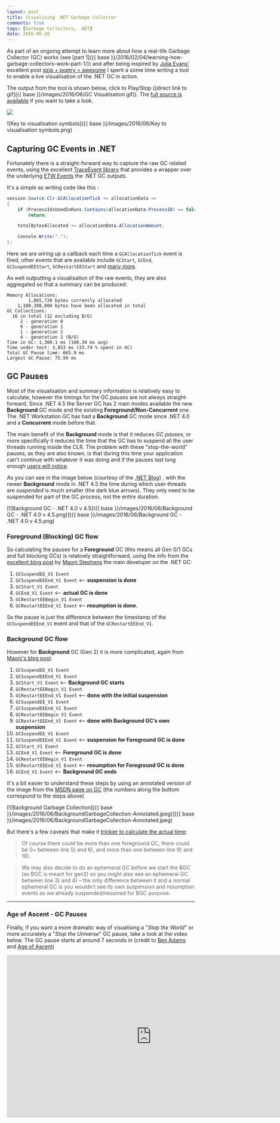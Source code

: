 ```yaml
---
layout: post
title: Visualising .NET Garbage Collector
comments: true
tags: [Garbage Collectors, .NET]
date: 2016-06-20
---
```


As part of an ongoing attempt to learn more about how a real-life Garbage Collector (GC) works (see [part 1]({{ base }}/2016/02/04/learning-how-garbage-collectors-work-part-1/)) and after being inspired by [Julia Evans'](https://twitter.com/b0rk) excellent post [gzip + poetry = awesome](http://jvns.ca/blog/2013/10/24/day-16-gzip-plus-poetry-equals-awesome/) I spent a some time writing a tool to enable a live visualisation of the .NET GC in action. 

The output from the tool is shown below, click to Play/Stop ([direct link to gif]({{ base }}/images/2016/06/GC Visualisation.gif)). The [full source is available](https://github.com/mattwarren/GCVisualisation) if you want to take a look. 

<img class="gifplayer" data-label="Play" gifId="GC-Visualisation" src="{{ base }}/images/2016/06/GC Visualisation.png">

![Key to visualisation symbols]({{ base }}/images/2016/06/Key to visualisation symbols.png)


## Capturing GC Events in .NET

Fortunately there is a straight-forward way to capture the raw GC related events, using the excellent [TraceEvent library](https://blogs.msdn.microsoft.com/vancem/2013/08/15/traceevent-etw-library-published-as-a-nuget-package/) that provides a wrapper over the underlying [ETW Events](https://msdn.microsoft.com/en-us/library/ff356162(v=vs.110).aspx) the .NET GC outputs.

It's a simple as writing code like this :


``` csharp
session.Source.Clr.GCAllocationTick += allocationData =>
{
    if (ProcessIdsUsedInRuns.Contains(allocationData.ProcessID) == false)
        return;

    totalBytesAllocated += allocationData.AllocationAmount;

    Console.Write(".");
};
```

Here we are wiring up a callback each time a `GCAllocationTick` event is fired, other events that are available include `GCStart`, `GCEnd`, `GCSuspendEEStart`, `GCRestartEEStart` and [many more](https://msdn.microsoft.com/en-us/library/ff356162(v=vs.110).aspx).

As well outputting a visualisation of the raw events, they are also aggregated so that a summary can be produced:

```
Memory Allocations:
        1,065,720 bytes currently allocated
    1,180,308,804 bytes have been allocated in total
GC Collections:
  16 in total (12 excluding B/G)
     2 - generation 0
     9 - generation 1
     1 - generation 2
     4 - generation 2 (B/G)
Time in GC: 1,300.1 ms (108.34 ms avg)
Time under test: 3,853 ms (33.74 % spent in GC)
Total GC Pause time: 665.9 ms
Largest GC Pause: 75.99 ms
``` 

## GC Pauses

Most of the visualisation and summary information is relatively easy to calculate, however the timings for the GC *pauses* are not always straight-forward. Since .NET 4.5 the Server GC has 2 main modes available the new **Background** GC mode and the existing **Foreground/Non-Concurrent** one. The .NET Workstation GC has had a **Background** GC mode since .NET 4.0 and a **Concurrent** mode before that.

The main benefit of the **Background** mode is that it reduces *GC pauses*, or more specifically it reduces the time that the GC has to suspend all the user threads running inside the CLR. The problem with these "stop-the-world" pauses, as they are also known, is that during this time your application can't continue with whatever it was doing and if the pauses last long enough [users will notice](http://blog.marcgravell.com/2011/10/assault-by-gc.html).

As you can see in the image below (courtesy of the [.NET Blog](https://blogs.msdn.microsoft.com/dotnet/2012/07/20/the-net-framework-4-5-includes-new-garbage-collector-enhancements-for-client-and-server-apps/)) , with the newer **Background** mode in .NET 4.5 the time during which user-threads are *suspended* is much smaller (the dark blue arrows). They only need to be suspended for part of the GC process, not the entire duration.

[![Background GC - .NET 4.0 v 4.5]({{ base }}/images/2016/06/Background GC - .NET 4.0 v 4.5.png)]({{ base }}/images/2016/06/Background GC - .NET 4.0 v 4.5.png)

### Foreground (Blocking) GC flow

So calculating the pauses for a **Foreground** GC (this means all Gen 0/1 GCs and full blocking GCs) is relatively straightforward, using the info from the [excellent blog post](https://blogs.msdn.microsoft.com/maoni/2014/12/25/gc-etw-events-3/) by [Maoni Stephens](https://github.com/Maoni0/) the main developer on the .NET GC:

1. `GCSuspendEE_V1 Event` 
2. `GCSuspendEEEnd_V1 Event` <– **suspension is done**
3. `GCStart_V1 Event` 
4. `GCEnd_V1 Event` <– **actual GC is done**
5. `GCRestartEEBegin_V1 Event` 
6. `GCRestartEEEnd_V1 Event` <– **resumption is done.**

So the pause is just the difference between the timestamp of the `GCSuspendEEEnd_V1` event and that of the `GCRestartEEEnd_V1`.

### Background GC flow

However for **Background** GC (Gen 2) it is more complicated, again from [Maoni's blog post](https://blogs.msdn.microsoft.com/maoni/2014/12/25/gc-etw-events-3/):

1. `GCSuspendEE_V1 Event` 
2. `GCSuspendEEEnd_V1 Event`
3. `GCStart_V1 Event` <– **Background GC starts**
4. `GCRestartEEBegin_V1 Event` 
5. `GCRestartEEEnd_V1 Event` <– **done with the initial suspension**
6. `GCSuspendEE_V1 Event` 
7. `GCSuspendEEEnd_V1 Event` 
8. `GCRestartEEBegin_V1 Event` 
9. `GCRestartEEEnd_V1 Event` <– **done with Background GC’s own suspension**
10. `GCSuspendEE_V1 Event` 
11. `GCSuspendEEEnd_V1 Event` <– **suspension for Foreground GC is done**
12. `GCStart_V1 Event` 
13. `GCEnd_V1 Event` <– **Foreground GC is done**
14. `GCRestartEEBegin_V1 Event` 
15. `GCRestartEEEnd_V1 Event` <– **resumption for Foreground GC is done**
16. `GCEnd_V1 Event` <– **Background GC ends**

It's a bit easier to understand these steps by using an annotated version of the image from the [MSDN page on GC](https://msdn.microsoft.com/en-us/library/ee787088(v=vs.110).aspx#background_garbage_collection) (the numbers along the bottom correspond to the steps above)

[![Background Garbage Collection]({{ base }}/images/2016/06/BackgroundGarbageCollection-Annotated.jpeg)]({{ base }}/images/2016/06/BackgroundGarbageCollection-Annotated.jpeg) 

But there's a few caveats that make it [trickier to calculate the actual time](https://blogs.msdn.microsoft.com/maoni/2014/12/25/gc-etw-events-3/):

> Of course there could be more than one foreground GC, there could be 0+ between line 5) and 6), and more than one between line 9) and 16).

> We may also decide to do an ephemeral GC before we start the BGC (as BGC is meant for gen2) so you might also see an ephemeral GC between line 3) and 4) – the only difference between it and a normal ephemeral GC is you wouldn’t see its own suspension and resumption events as we already suspended/resumed for BGC purpose.

----

### Age of Ascent - GC Pauses

Finally, if you want a more dramatic way of visualising a "*Stop the World*" or more accurately a "*Stop the Universe*" GC pause, take a look at the video below. The GC pause starts at around 7 seconds in (credit to [Ben Adams](twitter.com/ben_a_adams) and [Age of Ascent](https://twitter.com/ageofascent))

<iframe width="774" height="435" src="https://www.youtube.com/embed/BTHimgTauwQ" frameborder="0" allowfullscreen></iframe>